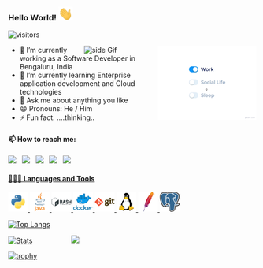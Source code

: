  ### Hello World!  <img src="https://github.com/atulgaurav98/atulgaurav98/blob/master/assets/Hi.gif" width="29px">
  ![visitors](https://visitor-badge.glitch.me/badge?page_id=atulgaurav98.68078814&left_color=green&right_color=red)
  
<img src="https://github.com/atulgaurav98/atulgaurav98/blob/master/assets/life_balance.gif" alt="side Image" align="right" width="200" height="auto" /> <img src="https://media3.giphy.com/media/ZEB6yFbLnhyQf7g3hn/giphy.gif" alt="side Gif" align="right" width="150" height="auto"/> </a>
  
  - 🔭 I’m currently working as a Software Developer in Bengaluru, India
  - 🌱 I’m currently learning Enterprise application development and Cloud technologies
  - 💬 Ask me about anything you like
  - 😄 Pronouns: He / Him
  - ⚡ Fun fact: ....thinking..
  
  #### 📫 How to reach me:
  
[<img src="https://img.icons8.com/color/48/000000/twitter.png" width="3.5%"/>](https://twitter.com/atulgaurav98)  &nbsp; [<img src="https://img.icons8.com/color/48/000000/linkedin.png" width="3.5%"/>](https://www.linkedin.com/in/atulgaurav98/)  &nbsp; [<img src="https://img.icons8.com/fluent/48/000000/facebook-new.png" width="3.5%"/>](https://www.facebook.com/atulgaurav/)  &nbsp; [<img src="https://img.icons8.com/fluent/48/000000/instagram-new.png" width="3.5%"/>](https://www.instagram.com/atulgaurav98/)  &nbsp; <a href="mailto:atul.gaurav@gmail.com"> <img src="https://img.icons8.com/fluent/48/000000/gmail.png" width="3.5%"/>
  
  #### 👨🏻‍💻 Languages and Tools <br />
  <code><img height="40" src="https://raw.githubusercontent.com/github/explore/80688e429a7d4ef2fca1e82350fe8e3517d3494d/topics/python/python.png"></code>
  <code><img height="40" src="https://raw.githubusercontent.com/github/explore/80688e429a7d4ef2fca1e82350fe8e3517d3494d/topics/java/java.png"></code>
  <code><img height="40" src="https://raw.githubusercontent.com/github/explore/80688e429a7d4ef2fca1e82350fe8e3517d3494d/topics/bash/bash.png"></code>
  <code><img height="40" src="https://raw.githubusercontent.com/github/explore/80688e429a7d4ef2fca1e82350fe8e3517d3494d/topics/docker/docker.png"></code>
  <code><img height="40" src="https://raw.githubusercontent.com/github/explore/80688e429a7d4ef2fca1e82350fe8e3517d3494d/topics/git/git.png"></code></code>
  <code><img height="40" src="https://raw.githubusercontent.com/github/explore/80688e429a7d4ef2fca1e82350fe8e3517d3494d/topics/linux/linux.png"></code>
  <code><img height="40" src="https://raw.githubusercontent.com/github/explore/80688e429a7d4ef2fca1e82350fe8e3517d3494d/topics/maven/maven.png"></code>
  <code><img height="40" src="https://raw.githubusercontent.com/github/explore/80688e429a7d4ef2fca1e82350fe8e3517d3494d/topics/postgresql/postgresql.png"></code>

[![Top Langs](https://github-readme-stats.vercel.app/api/top-langs/?username=atulgaurav98&layout=donut-vertical)](https://github.com/atulgaurav98/github-readme-stats)
  
  [![Stats](https://github-readme-stats.vercel.app/api?username=atulgaurav98&show_icons=true&theme=dark)](https://github-readme-stats.vercel.app/api?username=atulgaurav98&show_icons=true&theme=dark)&nbsp; &nbsp; &nbsp; &nbsp; &nbsp; &nbsp; &nbsp; &nbsp; &nbsp; &nbsp; <img src="https://github.com/atulgaurav98/atulgaurav98/blob/master/assets/saved.gif" width="195">
  
  [![trophy](https://github-profile-trophy.vercel.app/?username=atulgaurav98&theme=juicyfresh&no-frame=true&row=1&&margin-w=20&no-bg=true)](https://github-profile-trophy.vercel.app/?username=atulgaurav98&theme=juicyfresh&no-frame=true&row=1&&margin-w=20&no-bg=true)
  

<!---
atulgaurav98/atulgaurav98 is a ✨ special ✨ repository because its `README.md` (this file) appears on your GitHub profile.
You can click the Preview link to take a look at your changes.
--->

